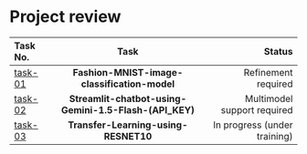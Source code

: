 # Project review

| Task No. |  Task  | Status |
|:-----|:--------:|------:|
| [task-01](Task1)   | **Fashion-MNIST-image-classification-model** | Refinement required |
| [task-02](Task2)   |  **Streamlit-chatbot-using-Gemini-1.5-Flash-(API_KEY)**  |   Multimodel support required |
| [task-03](Task3)   | **Transfer-Learning-using-RESNET10** |    In progress (under training)  |
